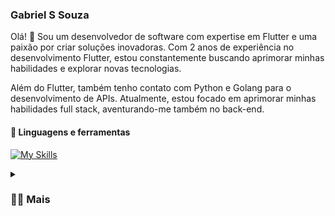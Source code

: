 ### Gabriel S Souza
Olá! 👋 Sou um desenvolvedor de software com expertise em Flutter e uma paixão por criar soluções inovadoras. Com 2 anos de experiência no desenvolvimento Flutter, estou constantemente buscando aprimorar minhas habilidades e explorar novas tecnologias.

Além do Flutter, também tenho contato com Python e Golang para o desenvolvimento de APIs. Atualmente, estou focado em aprimorar minhas habilidades full stack, aventurando-me também no back-end.

#### 🧰 Linguagens e ferramentas
[![My Skills](https://skillicons.dev/icons?i=flutter,dart,typescript,nestjs,python,fastapi,golang,postgresql,firebase,git)](https://skillicons.dev)


<details>
  <summary><h3>👨‍💻 Mais</h3></summary>
    Formação Acadêmica: <br>
    - Análise e Desenvolvimento de Sistemas (cursando). <br><br>
    Experiência Profissional: <br>
    - Dev Flutter na Hostaraguaia | Dev Freelancer | Servidor Público. <br><br>
    Tecnologias e Ferramentas: <br>
    - Flutter | Dart | Golang | Python | FastAPI | PostgreSQL | Firebase | TypeScript | JavaScript | Nest.js <br><br>
    <a href="https://www.linkedin.com/in/gabriel-s-souza/">Meu linkedin</a>
